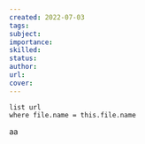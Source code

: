 ```yaml
---
created: 2022-07-03
tags:
subject:
importance:
skilled:
status:
author:
url:
cover: 
---
```


```dataview
list url
where file.name = this.file.name
```





aa

